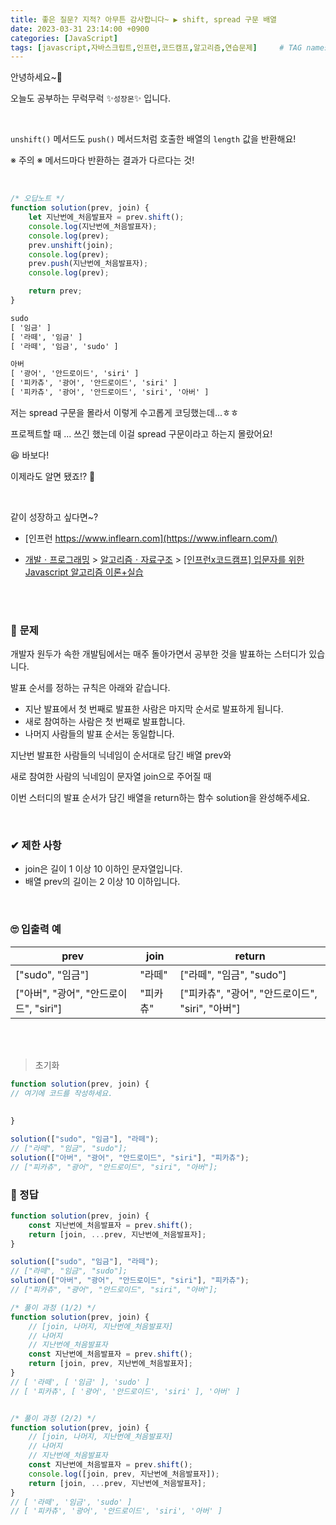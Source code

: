 ```yaml
---
title: 좋은 질문? 지적? 아무튼 감사합니다~ ▶ shift, spread 구문 배열
date: 2023-03-31 23:14:00 +0900
categories: [JavaScript]
tags: [javascript,자바스크립트,인프런,코드캠프,알고리즘,연습문제]     # TAG names should always be lowercase
---
```


안녕하세요~👋

오늘도 공부하는 무럭무럭 ✨`성장몬`✨ 입니다. 

<br>

`unshift()` 메서드도 `push()` 메서드처럼 호출한 배열의 `length` 값을 반환해요!

※ 주의 ※ 메서드마다 반환하는 결과가 다르다는 것!

<br>

```javascript
/* 오답노트 */
function solution(prev, join) {
	let 지난번에_처음발표자 = prev.shift();
	console.log(지난번에_처음발표자);
	console.log(prev);
	prev.unshift(join);
	console.log(prev);
	prev.push(지난번에_처음발표자);
	console.log(prev);

	return prev;
}
```

```tex
sudo
[ '임금' ]
[ '라떼', '임금' ]
[ '라떼', '임금', 'sudo' ]

아버
[ '광어', '안드로이드', 'siri' ]
[ '피카츄', '광어', '안드로이드', 'siri' ]
[ '피카츄', '광어', '안드로이드', 'siri', '아버' ]
```

저는 spread 구문을 몰라서 이렇게 수고롭게 코딩했는데...ㅎㅎ

프로젝트할 때 ... 쓰긴 했는데 이걸 spread 구문이라고 하는지 몰랐어요!

😆 바보다!

이제라도 알면 됐죠!? 🤭

<br>

같이 성장하고 싶다면~?

+ [인프런 https://www.inflearn.com](https://www.inflearn.com/)

+ [개발ㆍ프로그래밍](https://www.inflearn.com/courses/it-programming) > [알고리즘ㆍ자료구조](https://www.inflearn.com/courses/it-programming/algorithm) > [[인프런x코드캠프] 입문자를 위한 Javascript 알고리즘 이론+실습](https://inf.run/eFWF)

<br>

<br>

### 📝 **문제**

개발자 원두가 속한 개발팀에서는 매주 돌아가면서 공부한 것을 발표하는 스터디가 있습니다.

발표 순서를 정하는 규칙은 아래와 같습니다.

- 지난 발표에서 첫 번째로 발표한 사람은 마지막 순서로 발표하게 됩니다.
- 새로 참여하는 사람은 첫 번째로 발표합니다.
- 나머지 사람들의 발표 순서는 동일합니다.

지난번 발표한 사람들의 닉네임이 순서대로 담긴 배열 prev와

새로 참여한 사람의 닉네임이 문자열 join으로 주어질 때

이번 스터디의 발표 순서가 담긴 배열을 return하는 함수 solution을 완성해주세요.

<br>

### ✔ **제한 사항**

- join은 길이 1 이상 10 이하인 문자열입니다.
- 배열 prev의 길이는 2 이상 10 이하입니다.

<br>

### 🙄 **입출력 예**

| prev                                   | join     | return                                           |
| -------------------------------------- | -------- | ------------------------------------------------ |
| ["sudo", "임금"]                       | "라떼"   | ["라떼", "임금", "sudo"]                         |
| ["아버", "광어", "안드로이드", "siri"] | "피카츄" | ["피카츄", "광어", "안드로이드", "siri", "아버"] |

<br>

<br>

> 초기화

```javascript
function solution(prev, join) {
// 여기에 코드를 작성하세요.
	
	
}

solution(["sudo", "임금"], "라떼");
// ["라떼", "임금", "sudo"];
solution(["아버", "광어", "안드로이드", "siri"], "피카츄");
// ["피카츄", "광어", "안드로이드", "siri", "아버"];
```

### 💖 정답

```javascript
function solution(prev, join) {
	const 지난번에_처음발표자 = prev.shift();
	return [join, ...prev, 지난번에_처음발표자];
}

solution(["sudo", "임금"], "라떼");
// ["라떼", "임금", "sudo"];
solution(["아버", "광어", "안드로이드", "siri"], "피카츄");
// ["피카츄", "광어", "안드로이드", "siri", "아버"];
```

```javascript
/* 풀이 과정 (1/2) */
function solution(prev, join) {
	// [join, 나머지, 지난번에_처음발표자]
	// 나머지
	// 지난번에_처음발표자
	const 지난번에_처음발표자 = prev.shift();
	return [join, prev, 지난번에_처음발표자];
}
// [ '라떼', [ '임금' ], 'sudo' ]
// [ '피카츄', [ '광어', '안드로이드', 'siri' ], '아버' ]


/* 풀이 과정 (2/2) */
function solution(prev, join) {
	// [join, 나머지, 지난번에_처음발표자]
	// 나머지
	// 지난번에_처음발표자
	const 지난번에_처음발표자 = prev.shift();
	console.log([join, prev, 지난번에_처음발표자]);
	return [join, ...prev, 지난번에_처음발표자];
}
// [ '라떼', '임금', 'sudo' ]
// [ '피카츄', '광어', '안드로이드', 'siri', '아버' ]
```

<br>

<br>

<br>